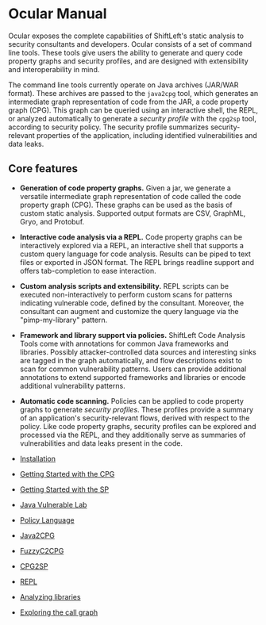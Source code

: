 # Ocular Manual

Ocular exposes the complete capabilities of ShiftLeft's static analysis to security consultants and developers. Ocular consists of a set of command line tools. These tools give users the ability to generate and query code property graphs and security profiles, and are designed with extensibility and interoperability in mind.

The command line tools currently operate on Java archives (JAR/WAR format). These archives are passed to the `java2cpg` tool, which generates an intermediate graph representation of code from the JAR, a code property graph (CPG). This graph can be queried using an interactive shell, the REPL, or analyzed automatically to generate a *security profile* with the `cpg2sp` tool, according to security policy. The security profile summarizes security-relevant properties of the application, including identified vulnerabilities and data leaks.

## Core features

* **Generation of code property graphs.** Given a jar, we generate a versatile intermediate graph representation of code called the code property graph (CPG). These graphs can be used as the basis of custom static analysis. Supported output formats are CSV, GraphML, Gryo, and Protobuf.

* **Interactive code analysis via a REPL.** Code property graphs can be interactively explored via a REPL, an interactive shell that supports a custom query language for code analysis. Results can be piped to text files or exported in JSON format. The REPL brings readline support and offers tab-completion to ease interaction.

* **Custom analysis scripts and extensibility.** REPL scripts can be executed non-interactively to perform custom scans for patterns indicating vulnerable code, defined by the consultant. Moreover, the consultant can augment and customize the query language via the "pimp-my-library" pattern.

* **Framework and library support via policies.** ShiftLeft Code Analysis Tools come with annotations for common Java frameworks and libraries. Possibly attacker-controlled data sources and interesting sinks are tagged in the graph automatically, and flow descriptions exist to scan for common vulnerability patterns. Users can provide additional annotations to extend supported frameworks and libraries or encode additional vulnerability patterns.

* **Automatic code scanning.** Policies can be applied to code property graphs to generate *security profiles*. These profiles provide a summary of an application's security-relevant flows, derived with respect to the policy. Like code property graphs, security profiles can be explored and processed via the REPL, and they additionally serve as summaries of vulnerabilities  and data leaks present in the code.

* [Installation](installation.md)
* [Getting Started with the CPG](getting-started-cpg.md)
* [Getting Started with the SP](getting-started-sp.md)
* [Java Vulnerable Lab](java-vuln.md)
* [Policy Language](policy-language.md)
* [Java2CPG](java2cpg.md)
* [FuzzyC2CPG](fuzzyc2cpg.md)
* [CPG2SP](cpg2sp.md)
* [REPL](repl.md)
* [Analyzing libraries](libanalysis.md)
* [Exploring the call graph](callgraph.md)


